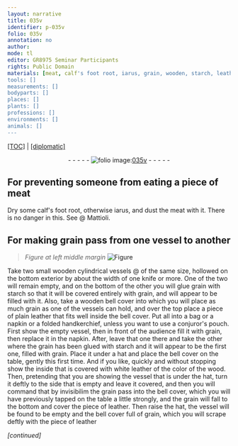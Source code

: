 ```yaml
---
layout: narrative
title: 035v
identifier: p-035v
folio: 035v
annotation: no
author:
mode: tl
editor: GR8975 Seminar Participants
rights: Public Domain
materials: [meat, calf's foot root, iarus, grain, wooden, starch, leather]
tools: []
measurements: []
bodyparts: []
places: []
plants: []
professions: []
environments: []
animals: []
---
```


<p><a href="{{ site.baseurl }}/translation/">[TOC]</a> | <a href="{{ site.baseurl }}/_texts/p-035v_tc.md/">[diplomatic]</a></p><div class="folio" align="center">- - - - - <a href="http://gallica.bnf.fr/ark:/12148/btv1b10500001g/f76.image" target="_blank"><img src="https://cu-mkp.github.io/2017-workshop-edition/assets/photo-icon.png" alt="folio image: " style="display:inline-block; margin-bottom:-3px;"/>035v</a> - - - - - </div>  
  

## For preventing someone from eating <span class="sup">a piece of</span> <span class="m">meat</span>

 
Dry some <span class="m">calf's foot root</span>, otherwise <span class="m">iarus</span>, and dust the meat with it. There is no danger in this. See @ Mattioli. 
 
 
  

## For making <span class="m">grain</span> pass from one vessel to another

 
> *Figure*
> *at left middle margin*
> <a href="https://drive.google.com/open?id=0B9-oNrvWdlO5WEY2UUhMRTg4Y00" target="_blank"><img src="https://cu-mkp.github.io/GR8975-edition/assets/photo-icon.png" alt="Figure" style="display:inline-block; margin-bottom:-3px;"/></a>
 
Take two small <span class="m">wooden</span> cylindrical vessels @ of the same size, hollowed on the bottom exterior by about the width of one knife or more. One of the two will remain empty, and on the bottom of the other you will glue <span class="m">grain</span> with <span class="m">starch</span> so that it will be covered entirely with <span class="m">grain</span>, and will appear to be filled with it. Also, take a <span class="m">wooden</span> bell cover into which you will place as much grain as one of the vessels can hold, and over the top place a piece of plain <span class="m">leather</span> that fits well inside the bell cover. Put all into a bag or a napkin or a folded handkerchief, unless you want to use a conjuror's pouch. First show the empty vessel, then in front of the audience fill it with grain, then replace it in the napkin. After, leave that one there and take the other where the grain has been glued with starch and it will appear to be the first one, filled with grain. Place it under a hat and place the bell cover on the table, gently this first time. And if you like, quickly and without stopping show the inside that is covered with white leather of the color of the wood. Then, pretending that you are showing the vessel that is under the hat, turn it deftly to the side that is empty and leave it covered, and then you will command that by invisibilim the grain pass into the bell cover, which you will have previously tapped on the table a little strongly, and the grain will fall to the bottom and cover the piece of leather. Then raise the hat, the vessel will be found to be empty and the bell cover full of grain, which you will scrape deftly with the piece of leather 
 
*[continued]*
 
